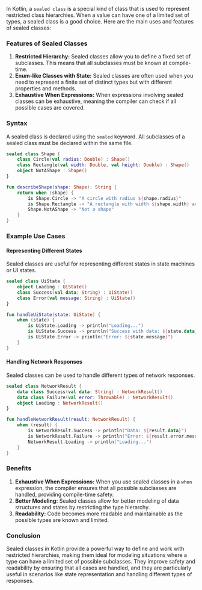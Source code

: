 In Kotlin, a `sealed class` is a special kind of class that is used to represent restricted class hierarchies. When a value can have one of a limited set of types, a sealed class is a good choice. Here are the main uses and features of sealed classes:

### Features of Sealed Classes

1. **Restricted Hierarchy:** Sealed classes allow you to define a fixed set of subclasses. This means that all subclasses must be known at compile-time.
2. **Enum-like Classes with State:** Sealed classes are often used when you need to represent a finite set of distinct types but with different properties and methods.
3. **Exhaustive When Expressions:** When expressions involving sealed classes can be exhaustive, meaning the compiler can check if all possible cases are covered.

### Syntax

A sealed class is declared using the `sealed` keyword. All subclasses of a sealed class must be declared within the same file.

```kotlin
sealed class Shape {
    class Circle(val radius: Double) : Shape()
    class Rectangle(val width: Double, val height: Double) : Shape()
    object NotAShape : Shape()
}

fun describeShape(shape: Shape): String {
    return when (shape) {
        is Shape.Circle -> "A circle with radius ${shape.radius}"
        is Shape.Rectangle -> "A rectangle with width ${shape.width} and height ${shape.height}"
        Shape.NotAShape -> "Not a shape"
    }
}
```

### Example Use Cases

#### Representing Different States

Sealed classes are useful for representing different states in state machines or UI states.

```kotlin
sealed class UiState {
    object Loading : UiState()
    class Success(val data: String) : UiState()
    class Error(val message: String) : UiState()
}

fun handleUiState(state: UiState) {
    when (state) {
        is UiState.Loading -> println("Loading...")
        is UiState.Success -> println("Success with data: ${state.data}")
        is UiState.Error -> println("Error: ${state.message}")
    }
}
```

#### Handling Network Responses

Sealed classes can be used to handle different types of network responses.

```kotlin
sealed class NetworkResult {
    data class Success(val data: String) : NetworkResult()
    data class Failure(val error: Throwable) : NetworkResult()
    object Loading : NetworkResult()
}

fun handleNetworkResult(result: NetworkResult) {
    when (result) {
        is NetworkResult.Success -> println("Data: ${result.data}")
        is NetworkResult.Failure -> println("Error: ${result.error.message}")
        NetworkResult.Loading -> println("Loading...")
    }
}
```

### Benefits

1. **Exhaustive When Expressions:** When you use sealed classes in a `when` expression, the compiler ensures that all possible subclasses are handled, providing compile-time safety.
2. **Better Modeling:** Sealed classes allow for better modeling of data structures and states by restricting the type hierarchy.
3. **Readability:** Code becomes more readable and maintainable as the possible types are known and limited.

### Conclusion

Sealed classes in Kotlin provide a powerful way to define and work with restricted hierarchies, making them ideal for modeling situations where a type can have a limited set of possible subclasses. They improve safety and readability by ensuring that all cases are handled, and they are particularly useful in scenarios like state representation and handling different types of responses.